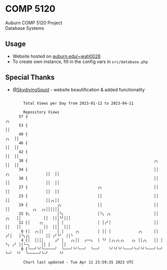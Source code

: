 # COMP 5120
Auburn COMP 5120 Project  
Database Systems

## Usage
- Website hosted on [auburn.edu/~wah0028](https://webhome.auburn.edu/~wah0028/)
- To create own instance, fill in the config vars in `src/database.php`

## Special Thanks
- [@SkydivingSquid](https://github.com/SkydivingSquid) - website beautification & added functionality

```

        Total Views per Day from 2023-01-12 to 2023-04-11

        Repository Views
      57 ┼                                                                                       ╭╮
      53 ┤                                                                                       ││
      49 ┤                                                                                   ╭╮  ││
      46 ┤                                                                                   ││  ││
      42 ┤                                                                                   ││  ││
      38 ┤                                                        ╭╮                         ││  ││
      34 ┤                                                        ││       ╭╮                ││  ││
      30 ┤                                                        ││       ││                ││  ││
      27 ┤                               ╭╮                       ││       ││                ││  ││
      23 ┤                               ││                       ││       ││                ││╭╮││
      19 ┤             ╭╮                ││                       ││       ││          ╭╮  ╭╮││││││
      15 ┼╮            │╰╮               │╰╮ ╭╮                   ││  ╭╮   ││          ││  │││╰╯│││
      11 ┤│    ╭╮      │ │               │ │╭╯│                   ││  ││   ││          ││  │││  │││
       8 ┤│  ╭╮││      │ │     ╭╮        │ ││ │            ╭╮     ││ ╭╯│   │╰╮╭╮       ││ ╭╯╰╯  ││╰
       4 ┤│  ││││     ╭╯ │   ╭╮││  ╭──╮  │ ╰╯ │╭╮╭╮╭╮   ╭╮ ││╭╮   ││ │ ╰╮ ╭╯ ││╰─╮     ││ │     ││
       0 ┤╰──╯╰╯╰─────╯  ╰───╯╰╯╰──╯  ╰──╯    ╰╯╰╯╰╯╰───╯╰─╯╰╯╰───╯╰─╯  ╰─╯  ╰╯  ╰─────╯╰─╯     ╰╯

        Chart last updated - Tue Apr 11 23:59:35 2023 UTC
        
```
